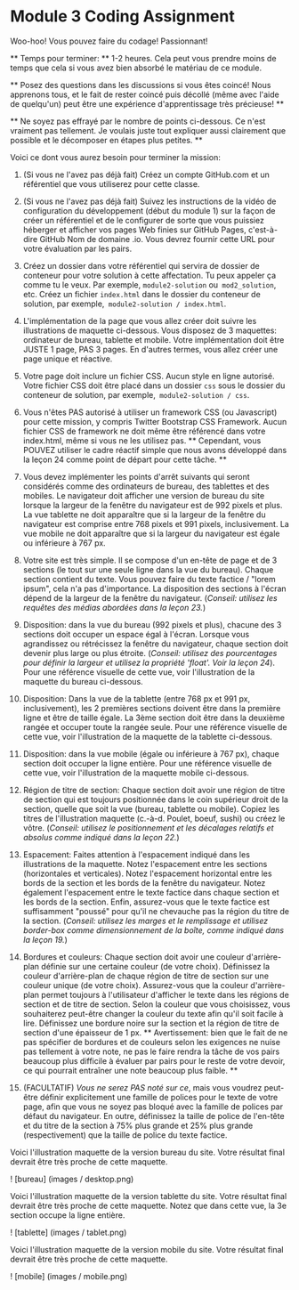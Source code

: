 # Module 3 Coding Assignment


Woo-hoo! Vous pouvez faire du codage! Passionnant!

** Temps pour terminer: ** 1-2 heures. Cela peut vous prendre moins de temps que cela si vous avez bien absorbé le matériau de ce module.

** Posez des questions dans les discussions si vous êtes coincé! Nous apprenons tous, et le fait de rester coincé puis décollé (même avec l'aide de quelqu'un) peut être une expérience d'apprentissage très précieuse! **

** Ne soyez pas effrayé par le nombre de points ci-dessous. Ce n'est vraiment pas tellement. Je voulais juste tout expliquer aussi clairement que possible et le décomposer en étapes plus petites. **

Voici ce dont vous aurez besoin pour terminer la mission:

1. (Si vous ne l'avez pas déjà fait) Créez un compte GitHub.com et un référentiel que vous utiliserez pour cette classe.

2. (Si vous ne l'avez pas déjà fait) Suivez les instructions de la vidéo de configuration du développement (début du module 1) sur la façon de créer un référentiel et de le configurer de sorte que vous puissiez héberger et afficher vos pages Web finies sur GitHub Pages, c'est-à-dire GitHub Nom de domaine .io. Vous devrez fournir cette URL pour votre évaluation par les pairs.

3. Créez un dossier dans votre référentiel qui servira de dossier de conteneur pour votre solution à cette affectation. Tu peux appeler ça comme tu le veux. Par exemple, `module2-solution` ou` mod2_solution`, etc. Créez un fichier `index.html` dans le dossier du conteneur de solution, par exemple,` module2-solution / index.html`.

4. L'implémentation de la page que vous allez créer doit suivre les illustrations de maquette ci-dessous. Vous disposez de 3 maquettes: ordinateur de bureau, tablette et mobile. Votre implémentation doit être JUSTE 1 page, PAS 3 pages. En d'autres termes, vous allez créer une page unique et réactive.

5. Votre page doit inclure un fichier CSS. Aucun style en ligne autorisé. Votre fichier CSS doit être placé dans un dossier `css` sous le dossier du conteneur de solution, par exemple,` module2-solution / css`.

6. Vous n'êtes PAS autorisé à utiliser un framework CSS (ou Javascript) pour cette mission, y compris Twitter Bootstrap CSS Framework. Aucun fichier CSS de framework ne doit même être référencé dans votre index.html, même si vous ne les utilisez pas. ** Cependant, vous POUVEZ utiliser le cadre réactif simple que nous avons développé dans la leçon 24 comme point de départ pour cette tâche. **

7. Vous devez implémenter les points d'arrêt suivants qui seront considérés comme des ordinateurs de bureau, des tablettes et des mobiles. Le navigateur doit afficher une version de bureau du site lorsque la largeur de la fenêtre du navigateur est de 992 pixels et plus. La vue tablette ne doit apparaître que si la largeur de la fenêtre du navigateur est comprise entre 768 pixels et 991 pixels, inclusivement. La vue mobile ne doit apparaître que si la largeur du navigateur est égale ou inférieure à 767 px.

8. Votre site est très simple. Il se compose d'un en-tête de page et de 3 sections (le tout sur une seule ligne dans la vue du bureau). Chaque section contient du texte. Vous pouvez faire du texte factice / "lorem ipsum", cela n'a pas d'importance. La disposition des sections à l'écran dépend de la largeur de la fenêtre du navigateur. (_Conseil: utilisez les requêtes des médias abordées dans la leçon 23._)

9. Disposition: dans la vue du bureau (992 pixels et plus), chacune des 3 sections doit occuper un espace égal à l'écran. Lorsque vous agrandissez ou rétrécissez la fenêtre du navigateur, chaque section doit devenir plus large ou plus étroite. (_Conseil: utilisez des pourcentages pour définir la largeur et utilisez la propriété 'float'. Voir la leçon 24_). Pour une référence visuelle de cette vue, voir l'illustration de la maquette du bureau ci-dessous.

10. Disposition: Dans la vue de la tablette (entre 768 px et 991 px, inclusivement), les 2 premières sections doivent être dans la première ligne et être de taille égale. La 3ème section doit être dans la deuxième rangée et occuper toute la rangée seule. Pour une référence visuelle de cette vue, voir l'illustration de la maquette de la tablette ci-dessous.

11. Disposition: dans la vue mobile (égale ou inférieure à 767 px), chaque section doit occuper la ligne entière. Pour une référence visuelle de cette vue, voir l'illustration de la maquette mobile ci-dessous.

12. Région de titre de section: Chaque section doit avoir une région de titre de section qui est toujours positionnée dans le coin supérieur droit de la section, quelle que soit la vue (bureau, tablette ou mobile). Copiez les titres de l'illustration maquette (c.-à-d. Poulet, boeuf, sushi) ou créez le vôtre. (_Conseil: utilisez le positionnement et les décalages relatifs et absolus comme indiqué dans la leçon 22._)

13. Espacement: Faites attention à l'espacement indiqué dans les illustrations de la maquette. Notez l'espacement entre les sections (horizontales et verticales). Notez l'espacement horizontal entre les bords de la section et les bords de la fenêtre du navigateur. Notez également l'espacement entre le texte factice dans chaque section et les bords de la section. Enfin, assurez-vous que le texte factice est suffisamment "poussé" pour qu'il ne chevauche pas la région du titre de la section. (_Conseil: utilisez les marges et le remplissage et utilisez border-box comme dimensionnement de la boîte, comme indiqué dans la leçon 19._)

14. Bordures et couleurs: Chaque section doit avoir une couleur d'arrière-plan définie sur une certaine couleur (de votre choix). Définissez la couleur d'arrière-plan de chaque région de titre de section sur une couleur unique (de votre choix). Assurez-vous que la couleur d'arrière-plan permet toujours à l'utilisateur d'afficher le texte dans les régions de section et de titre de section. Selon la couleur que vous choisissez, vous souhaiterez peut-être changer la couleur du texte afin qu'il soit facile à lire. Définissez une bordure noire sur la section et la région de titre de section d'une épaisseur de 1 px. ** Avertissement: bien que le fait de ne pas spécifier de bordures et de couleurs selon les exigences ne nuise pas tellement à votre note, ne pas le faire rendra la tâche de vos pairs beaucoup plus difficile à évaluer par pairs pour le reste de votre devoir, ce qui pourrait entraîner une note beaucoup plus faible. **

15. (FACULTATIF) _Vous ne serez PAS noté sur ce_, mais vous voudrez peut-être définir explicitement une famille de polices pour le texte de votre page, afin que vous ne soyez pas bloqué avec la famille de polices par défaut du navigateur. En outre, définissez la taille de police de l'en-tête et du titre de la section à 75% plus grande et 25% plus grande (respectivement) que la taille de police du texte factice.

Voici l'illustration maquette de la version bureau du site. Votre résultat final devrait être très proche de cette maquette.

 ! [bureau] (images / desktop.png)

Voici l'illustration maquette de la version tablette du site. Votre résultat final devrait être très proche de cette maquette. Notez que dans cette vue, la 3e section occupe la ligne entière.

 ! [tablette] (images / tablet.png)

Voici l'illustration maquette de la version mobile du site. Votre résultat final devrait être très proche de cette maquette.

 ! [mobile] (images / mobile.png)